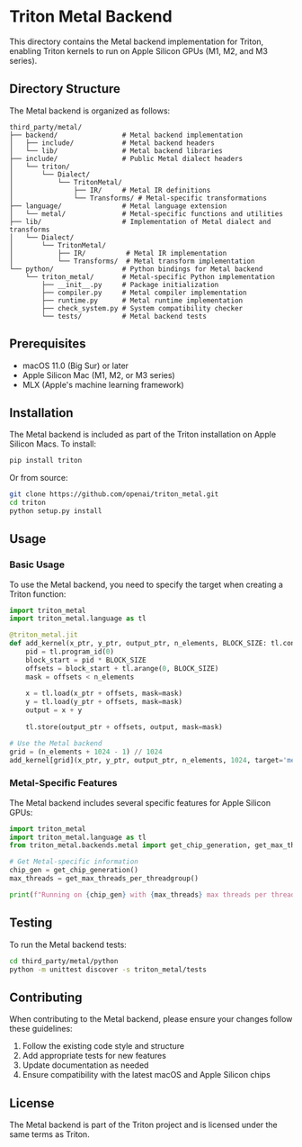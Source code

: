 # Triton Metal Backend

This directory contains the Metal backend implementation for Triton, enabling Triton kernels to run on Apple Silicon GPUs (M1, M2, and M3 series).

## Directory Structure

The Metal backend is organized as follows:

```
third_party/metal/
├── backend/                # Metal backend implementation
│   ├── include/            # Metal backend headers
│   └── lib/                # Metal backend libraries
├── include/                # Public Metal dialect headers
│   └── triton/
│       └── Dialect/
│           └── TritonMetal/
│               ├── IR/     # Metal IR definitions
│               └── Transforms/ # Metal-specific transformations
├── language/               # Metal language extension
│   └── metal/              # Metal-specific functions and utilities
├── lib/                    # Implementation of Metal dialect and transforms
│   └── Dialect/
│       └── TritonMetal/
│           ├── IR/          # Metal IR implementation
│           └── Transforms/  # Metal transform implementation
└── python/                 # Python bindings for Metal backend
    └── triton_metal/       # Metal-specific Python implementation
        ├── __init__.py     # Package initialization
        ├── compiler.py     # Metal compiler implementation
        ├── runtime.py      # Metal runtime implementation
        ├── check_system.py # System compatibility checker
        └── tests/          # Metal backend tests
```

## Prerequisites

- macOS 11.0 (Big Sur) or later
- Apple Silicon Mac (M1, M2, or M3 series)
- MLX (Apple's machine learning framework)

## Installation

The Metal backend is included as part of the Triton installation on Apple Silicon Macs. To install:

```bash
pip install triton
```

Or from source:

```bash
git clone https://github.com/openai/triton_metal.git
cd triton
python setup.py install
```

## Usage

### Basic Usage

To use the Metal backend, you need to specify the target when creating a Triton function:

```python
import triton_metal
import triton_metal.language as tl

@triton_metal.jit
def add_kernel(x_ptr, y_ptr, output_ptr, n_elements, BLOCK_SIZE: tl.constexpr):
    pid = tl.program_id(0)
    block_start = pid * BLOCK_SIZE
    offsets = block_start + tl.arange(0, BLOCK_SIZE)
    mask = offsets < n_elements
    
    x = tl.load(x_ptr + offsets, mask=mask)
    y = tl.load(y_ptr + offsets, mask=mask)
    output = x + y
    
    tl.store(output_ptr + offsets, output, mask=mask)

# Use the Metal backend
grid = (n_elements + 1024 - 1) // 1024
add_kernel[grid](x_ptr, y_ptr, output_ptr, n_elements, 1024, target='metal')
```

### Metal-Specific Features

The Metal backend includes several specific features for Apple Silicon GPUs:

```python
import triton_metal
import triton_metal.language as tl
from triton_metal.backends.metal import get_chip_generation, get_max_threads_per_threadgroup

# Get Metal-specific information
chip_gen = get_chip_generation()
max_threads = get_max_threads_per_threadgroup()

print(f"Running on {chip_gen} with {max_threads} max threads per threadgroup")
```

## Testing

To run the Metal backend tests:

```bash
cd third_party/metal/python
python -m unittest discover -s triton_metal/tests
```

## Contributing

When contributing to the Metal backend, please ensure your changes follow these guidelines:

1. Follow the existing code style and structure
2. Add appropriate tests for new features
3. Update documentation as needed
4. Ensure compatibility with the latest macOS and Apple Silicon chips

## License

The Metal backend is part of the Triton project and is licensed under the same terms as Triton. 